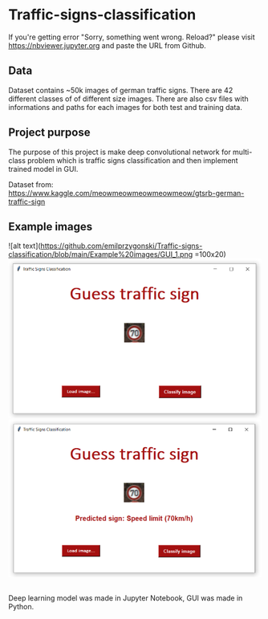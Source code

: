 # Traffic-signs-classification
If you're getting error "Sorry, something went wrong. Reload?" please visit https://nbviewer.jupyter.org and paste the URL from Github.

## Data
Dataset contains ~50k images of german traffic signs. There are 42 different classes of of different size images. There are also csv files with informations and paths for each images for both test and training data.

## Project purpose
The purpose of this project is make deep convolutional network for multi-class problem which is traffic signs classification and then implement trained model in GUI.

Dataset from: https://www.kaggle.com/meowmeowmeowmeowmeow/gtsrb-german-traffic-sign
## Example images

![alt text](https://github.com/emilprzygonski/Traffic-signs-classification/blob/main/Example%20images/GUI_1.png =100x20)
![alt text](https://github.com/emilprzygonski/Traffic-signs-classification/blob/main/Example%20images/GUI_2.png?=100x)
![alt text](https://github.com/emilprzygonski/Traffic-signs-classification/blob/main/Example%20images/GUI_3.png?=100x)
##
Deep learning model was made in Jupyter Notebook, GUI was made in Python.
